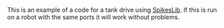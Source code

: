 This is an example of a code for a tank drive using [SpikesLib](https://github.com/Spikes-2212-Programming-Guild/Spikes-Lib).
If this is run on a robot with the same ports it will work without problems.